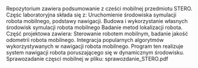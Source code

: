 Repozytorium zawiera podsumowanie z cześci mobilnej przedmiotu STERO.
Częśc laboratoryjna składa się z:
    Uruchomienie środowiska symulacji robota mobilnego, podstawy nawigacji.
    Budowa i wykorzystanie własnych środowisk symulacji robota mobilnego
    Badanie metod lokalizacji robota.
Część projektowa zawiera:
    Sterowanie robotem mobilnym, badanie jakość odometrii robota mobilnego.
    Integracja popularnych algorytmów wykorzystywanych w nawigacji robota mobilnego. Program ten realizuje system nawigacji robota poruszającego się w dynamicznym środowisku.
Sprawozadanie częsci mobilnej w pliku: sprawozdanie_STERO.pdf

